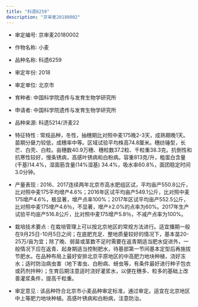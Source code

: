 ```yaml
---
title: "科遗6259"
description: "京审麦20180002"
---
```

* 审定编号:  京审麦20180002

*  作物名称:  小麦

*  品种名称:  科遗6259

*  审定年份:  2018

*  审定单位:  北京市

* 育种者:  中国科学院遗传与发育生物学研究所

*  申请者:  中国科学院遗传与发育生物学研究所

*  品种来源:  科遗5214/济麦22

*  特征特性 : 
常规品种，冬性，抽穗期比对照中麦175晚2-3天，成熟期晚1天。苗期分蘖力较低，成穗率中等。区域试验平均株高74.8厘米。穗纺锤型，长芒、白壳、白粒。亩穗数40.9万穗、穗粒数37.2粒、千粒重38.3克。抗倒性和抗寒性较好，慢条锈病，高感叶锈病和白粉病。容重813克/升，粗蛋白含量(干基)14.4%，湿面筋含量(14%湿基) 34.4%，吸水率60.8%，面团稳定时间3.0分钟。
 
*  产量表现 : 
2016、2017连续两年北京市高水肥组区试，平均亩产550.8公斤，比对照中麦175平均增产4.6%；2016年区试平均亩产549.1公斤，比对照中麦175增产4.6%，极显著，增产点率100%；2017年区试平均亩产552.5公斤，比对照中麦175增产4.6％，不显著，增产≥2.0%的点率为60%。2017年生产试验平均亩产516.8公斤，比对照中麦175增产5.8％，不减产点率为100%。

*  栽培技术要点 : 
在栽培管理上可以按北京地区的常规方法进行。适宜播期一般在9月25日-10月5日之间；在底肥充足、整地质量较好的情况下，基本苗20-25万/亩为宜；除了晚、弱苗或茎数不足时需要在返青期适当肥水促进外，一般情况下应在返青、起身期适当控制肥水，待基部第一节间基本定型后再施拔节肥水。在品种布局上最好安排北京平原地区的中高肥力地块种植，浇好冻水；适时防治病虫害（地下害虫、白粉病、蚜虫等，有条件最好进行种子包衣或药剂拌种）；生育后期注意适时浇好灌浆水，以便在穗多、粒多的基础上改善灌浆条件，提高千粒重。

*  审定意见 : 
该品种符合北京市小麦品种审定标准，通过审定。适宜在北京地区中上等肥力地块种植。高感叶锈病和白粉病，注意防治。
